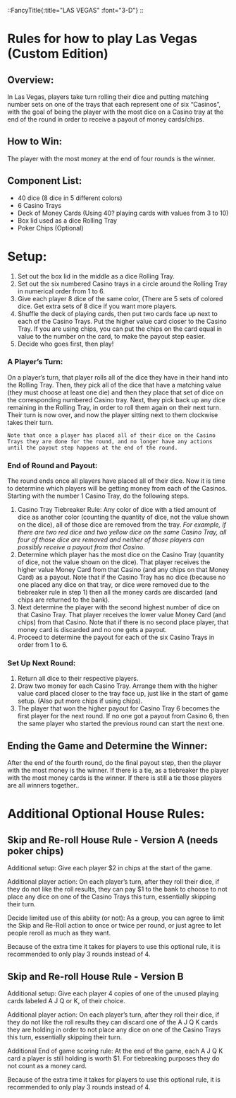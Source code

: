 ::FancyTitle{:title="LAS VEGAS" :font="3-D"}
::

# Rules for how to play Las Vegas (Custom Edition)

## Overview:

In Las Vegas, players take turn rolling their dice and putting matching number sets on one of the trays that each represent one of six “Casinos”, with the goal of being the player with the most dice on a Casino tray at the end of the round in order to receive a payout of money cards/chips.

## How to Win:

The player with the most money at the end of four rounds is the winner.

## Component List:

- 40 dice (8 dice in 5 different colors)
- 6 Casino Trays
- Deck of Money Cards (Using 40? playing cards with values from 3 to 10)
- Box lid used as a dice Rolling Tray
- Poker Chips (Optional)

# Setup:

1. Set out the box lid in the middle as a dice Rolling Tray.
2. Set out the six numbered Casino trays in a circle around the Rolling Tray in numerical order from 1 to 6.
3. Give each player 8 dice of the same color, (There are 5 sets of colored dice. Get extra sets of 8 dice if you want more players.
4. Shuffle the deck of playing cards, then put two cards face up next to each of the Casino Trays. Put the higher value card closer to the Casino Tray. If you are using chips, you can put the chips on the card equal in value to the number on the card, to make the payout step easier.
5. Decide who goes first, then play!

### A Player’s Turn:

On a player’s turn, that player rolls all of the dice they have in their hand into the Rolling Tray. Then, they pick all of the dice that have a matching value (they must choose at least one die) and then they place that set of dice on the corresponding numbered Casino tray. Next, they pick back up any dice remaining in the Rolling Tray, in order to roll them again on their next turn. Their turn is now over, and now the player sitting next to them clockwise takes their turn.

`Note that once a player has placed all of their dice on the Casino Trays they are done for the round, and no longer have any actions until the payout step happens at the end of the round.`

### End of Round and Payout:

The round ends once all players have placed all of their dice. Now it is time to determine which players will be getting money from each of the Casinos.
Starting with the number 1 Casino Tray, do the following steps.

1. Casino Tray Tiebreaker Rule: Any color of dice with a tied amount of dice as another color (counting the quantity of dice, not the value shown on the dice), all of those dice are removed from the tray.
   _For example, if there are two red dice and two yellow dice on the same Casino Tray, all four of those dice are removed and neither of those players can possibly receive a payout from that Casino._
2. Determine which player has the most dice on the Casino Tray (quantity of dice, not the value shown on the dice). That player receives the higher value Money Card from that Casino (and any chips on that Money Card) as a payout. Note that if the Casino Tray has no dice (because no one placed any dice on that tray, or dice were removed due to the tiebreaker rule in step 1) then all the money cards are discarded (and chips are returned to the bank).
3. Next determine the player with the second highest number of dice on that Casino Tray. That player receives the lower value Money Card (and chips) from that Casino. Note that if there is no second place player, that money card is discarded and no one gets a payout.
4. Proceed to determine the payout for each of the six Casino Trays in order from 1 to 6.

### Set Up Next Round:

1. Return all dice to their respective players.
2. Draw two money for each Casino Tray. Arrange them with the higher value card placed closer to the tray face up, just like in the start of game setup. (Also put more chips if using chips).
3. The player that won the higher payout for Casino Tray 6 becomes the first player for the next round. If no one got a payout from Casino 6, then the same player who started the previous round can start the next one.

## Ending the Game and Determine the Winner:

After the end of the fourth round, do the final payout step, then the player with the most money is the winner. If there is a tie, as a tiebreaker the player with the most money cards is the winner. If there is still a tie those players are all winners together..

# Additional Optional House Rules:

## Skip and Re-roll House Rule - Version A (needs poker chips)

Additional setup: Give each player $2 in chips at the start of the game.

Additional player action: On each player’s turn, after they roll their dice, if they do not like the roll results, they can pay $1 to the bank to choose to not place any dice on one of the Casino Trays this turn, essentially skipping their turn.

Decide limited use of this ability (or not): As a group, you can agree to limit the Skip and Re-Roll action to once or twice per round, or just agree to let people reroll as much as they want.

Because of the extra time it takes for players to use this optional rule, it is recommended to only play 3 rounds instead of 4.

## Skip and Re-roll House Rule - Version B

Additional setup: Give each player 4 copies of one of the unused playing cards labeled A J Q or K, of their choice.

Additional player action: On each player’s turn, after they roll their dice, if they do not like the roll results they can discard one of the A J Q K cards they are holding in order to not place any dice on one of the Casino Trays this turn, essentially skipping their turn.

Additional End of game scoring rule: At the end of the game, each A J Q K card a player is still holding is worth $1. For tiebreaking purposes they do not count as a money card.

Because of the extra time it takes for players to use this optional rule, it is recommended to only play 3 rounds instead of 4.
